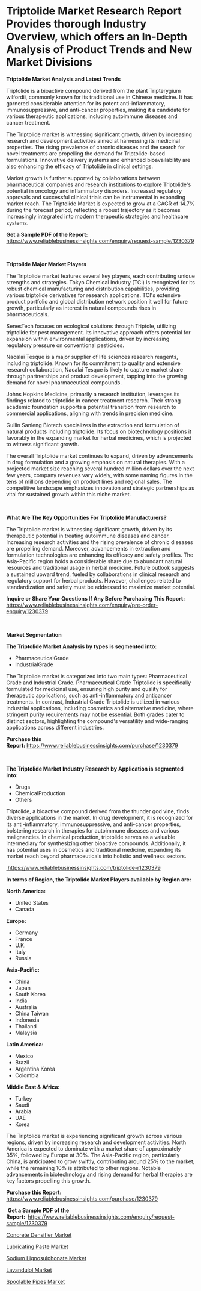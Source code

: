 <p><h1>Triptolide Market Research Report Provides thorough Industry Overview, which offers an In-Depth Analysis of Product Trends and New Market Divisions</h1></p><p><strong>Triptolide Market Analysis and Latest Trends</strong></p>
<p><p>Triptolide is a bioactive compound derived from the plant Tripterygium wilfordii, commonly known for its traditional use in Chinese medicine. It has garnered considerable attention for its potent anti-inflammatory, immunosuppressive, and anti-cancer properties, making it a candidate for various therapeutic applications, including autoimmune diseases and cancer treatment.</p><p>The Triptolide market is witnessing significant growth, driven by increasing research and development activities aimed at harnessing its medicinal properties. The rising prevalence of chronic diseases and the search for novel treatments are propelling the demand for Triptolide-based formulations. Innovative delivery systems and enhanced bioavailability are also enhancing the efficacy of Triptolide in clinical settings.</p><p>Market growth is further supported by collaborations between pharmaceutical companies and research institutions to explore Triptolide's potential in oncology and inflammatory disorders. Increased regulatory approvals and successful clinical trials can be instrumental in expanding market reach. The Triptolide Market is expected to grow at a CAGR of 14.7% during the forecast period, reflecting a robust trajectory as it becomes increasingly integrated into modern therapeutic strategies and healthcare systems.</p></p>
<p><strong>Get a Sample PDF of the Report:&nbsp;</strong> <a href="https://www.reliablebusinessinsights.com/enquiry/request-sample/1230379?utm_campaign=1873&utm_medium=2&utm_source=Github&utm_content=ia&utm_term=31032025&utm_id=triptolide">https://www.reliablebusinessinsights.com/enquiry/request-sample/1230379</a></p>
<p>&nbsp;</p>
<p><strong>Triptolide Major Market Players</strong></p>
<p><p>The Triptolide market features several key players, each contributing unique strengths and strategies. Tokyo Chemical Industry (TCI) is recognized for its robust chemical manufacturing and distribution capabilities, providing various triptolide derivatives for research applications. TCI's extensive product portfolio and global distribution network position it well for future growth, particularly as interest in natural compounds rises in pharmaceuticals.</p><p>SenesTech focuses on ecological solutions through Triptole, utilizing triptolide for pest management. Its innovative approach offers potential for expansion within environmental applications, driven by increasing regulatory pressure on conventional pesticides.</p><p>Nacalai Tesque is a major supplier of life sciences research reagents, including triptolide. Known for its commitment to quality and extensive research collaboration, Nacalai Tesque is likely to capture market share through partnerships and product development, tapping into the growing demand for novel pharmaceutical compounds.</p><p>Johns Hopkins Medicine, primarily a research institution, leverages its findings related to triptolide in cancer treatment research. Their strong academic foundation supports a potential transition from research to commercial applications, aligning with trends in precision medicine.</p><p>Guilin Sanleng Biotech specializes in the extraction and formulation of natural products including triptolide. Its focus on biotechnology positions it favorably in the expanding market for herbal medicines, which is projected to witness significant growth.</p><p>The overall Triptolide market continues to expand, driven by advancements in drug formulation and a growing emphasis on natural therapies. With a projected market size reaching several hundred million dollars over the next few years, company revenues vary widely, with some naming figures in the tens of millions depending on product lines and regional sales. The competitive landscape emphasizes innovation and strategic partnerships as vital for sustained growth within this niche market.</p></p>
<p>&nbsp;</p>
<p><strong>What Are The Key Opportunities For Triptolide Manufacturers?</strong></p>
<p><p>The Triptolide market is witnessing significant growth, driven by its therapeutic potential in treating autoimmune diseases and cancer. Increasing research activities and the rising prevalence of chronic diseases are propelling demand. Moreover, advancements in extraction and formulation technologies are enhancing its efficacy and safety profiles. The Asia-Pacific region holds a considerable share due to abundant natural resources and traditional usage in herbal medicine. Future outlook suggests a sustained upward trend, fueled by collaborations in clinical research and regulatory support for herbal products. However, challenges related to standardization and safety must be addressed to maximize market potential.</p></p>
<p><strong>Inquire or Share Your Questions If Any Before Purchasing This Report:</strong> <a href="https://www.reliablebusinessinsights.com/enquiry/pre-order-enquiry/1230379?utm_campaign=1873&utm_medium=2&utm_source=Github&utm_content=ia&utm_term=31032025&utm_id=triptolide">https://www.reliablebusinessinsights.com/enquiry/pre-order-enquiry/1230379</a></p>
<p>&nbsp;</p>
<p><strong>Market Segmentation</strong></p>
<p><strong>The Triptolide Market Analysis by types is segmented into:</strong></p>
<p><ul><li>PharmaceuticalGrade</li><li>IndustrialGrade</li></ul></p>
<p><p>The Triptolide market is categorized into two main types: Pharmaceutical Grade and Industrial Grade. Pharmaceutical Grade Triptolide is specifically formulated for medicinal use, ensuring high purity and quality for therapeutic applications, such as anti-inflammatory and anticancer treatments. In contrast, Industrial Grade Triptolide is utilized in various industrial applications, including cosmetics and alternative medicine, where stringent purity requirements may not be essential. Both grades cater to distinct sectors, highlighting the compound's versatility and wide-ranging applications across different industries.</p></p>
<p><strong>Purchase this Report:&nbsp;</strong><a href="https://www.reliablebusinessinsights.com/purchase/1230379?utm_campaign=1873&utm_medium=2&utm_source=Github&utm_content=ia&utm_term=31032025&utm_id=triptolide">https://www.reliablebusinessinsights.com/purchase/1230379</a></p>
<p>&nbsp;</p>
<p><strong>The Triptolide Market Industry Research by Application is segmented into:</strong></p>
<p><ul><li>Drugs</li><li>ChemicalProduction</li><li>Others</li></ul></p>
<p><p>Triptolide, a bioactive compound derived from the thunder god vine, finds diverse applications in the market. In drug development, it is recognized for its anti-inflammatory, immunosuppressive, and anti-cancer properties, bolstering research in therapies for autoimmune diseases and various malignancies. In chemical production, triptolide serves as a valuable intermediary for synthesizing other bioactive compounds. Additionally, it has potential uses in cosmetics and traditional medicine, expanding its market reach beyond pharmaceuticals into holistic and wellness sectors.</p></p>
<p><a href="https://www.reliablebusinessinsights.com/triptolide-r1230379?utm_campaign=1873&utm_medium=2&utm_source=Github&utm_content=ia&utm_term=31032025&utm_id=triptolide">&nbsp;https://www.reliablebusinessinsights.com/triptolide-r1230379</a></p>
<p><strong>In terms of Region, the Triptolide Market Players available by Region are:</strong></p>
<p>
    <p> <strong> North America: </strong>
        <ul>
            <li>United States</li>
            <li>Canada</li>
        </ul>
        </p> 
    <p> <strong> Europe: </strong>
        <ul>
            <li>Germany</li>
            <li>France</li>
            <li>U.K.</li>
            <li>Italy</li>
            <li>Russia</li>
        </ul>
        </p> 
    <p> <strong> Asia-Pacific: </strong>
        <ul>
            <li>China</li>
            <li>Japan</li>
            <li>South Korea</li>
            <li>India</li>
            <li>Australia</li>
            <li>China Taiwan</li>
            <li>Indonesia</li>
            <li>Thailand</li>
            <li>Malaysia</li>
        </ul>
        </p> 
    <p> <strong> Latin America: </strong>
        <ul>
            <li>Mexico</li>
            <li>Brazil</li>
            <li>Argentina Korea</li>
            <li>Colombia</li>
        </ul>
        </p> 
    <p> <strong> Middle East & Africa: </strong>
        <ul>
            <li>Turkey</li>
            <li>Saudi</li>
            <li>Arabia</li>
            <li>UAE</li>
            <li>Korea</li>
        </ul>
    </p>
    </p>
<p><p>The Triptolide market is experiencing significant growth across various regions, driven by increasing research and development activities. North America is expected to dominate with a market share of approximately 35%, followed by Europe at 30%. The Asia-Pacific region, particularly China, is anticipated to grow swiftly, contributing around 25% to the market, while the remaining 10% is attributed to other regions. Notable advancements in biotechnology and rising demand for herbal therapies are key factors propelling this growth.</p></p>
<p><strong>Purchase this Report: </strong><a href="https://www.reliablebusinessinsights.com/purchase/1230379?utm_campaign=1873&utm_medium=2&utm_source=Github&utm_content=ia&utm_term=31032025&utm_id=triptolide">https://www.reliablebusinessinsights.com/purchase/1230379</a></p>
<p>&nbsp;<strong>Get a Sample PDF of the Report:&nbsp;&nbsp;</strong><a href="https://www.reliablebusinessinsights.com/enquiry/request-sample/1230379?utm_campaign=1873&utm_medium=2&utm_source=Github&utm_content=ia&utm_term=31032025&utm_id=triptolide">https://www.reliablebusinessinsights.com/enquiry/request-sample/1230379</a></p>
<p><strong></strong></p>
<p><p><a href="https://github.com/bettysbozer/Market-Research-Report-List-1/blob/main/concrete-densifier-market.md?utm_campaign=1873&utm_medium=2&utm_source=Github&utm_content=ia&utm_term=31032025&utm_id=triptolide">Concrete Densifier Market</a></p><p><a href="https://github.com/achilekirwan/Market-Research-Report-List-1/blob/main/lubricating-paste-market.md?utm_campaign=1873&utm_medium=2&utm_source=Github&utm_content=ia&utm_term=31032025&utm_id=triptolide">Lubricating Paste Market</a></p><p><a href="https://github.com/pupunhez/Market-Research-Report-List-1/blob/main/sodium-lignosulphonate-market.md?utm_campaign=1873&utm_medium=2&utm_source=Github&utm_content=ia&utm_term=31032025&utm_id=triptolide">Sodium Lignosulphonate Market</a></p><p><a href="https://github.com/roceljiabur/Market-Research-Report-List-1/blob/main/lavandulol-market.md?utm_campaign=1873&utm_medium=2&utm_source=Github&utm_content=ia&utm_term=31032025&utm_id=triptolide">Lavandulol Market</a></p><p><a href="https://github.com/safurdorthu8/Market-Research-Report-List-1/blob/main/spoolable-pipes-market.md?utm_campaign=1873&utm_medium=2&utm_source=Github&utm_content=ia&utm_term=31032025&utm_id=triptolide">Spoolable Pipes Market</a></p></p>